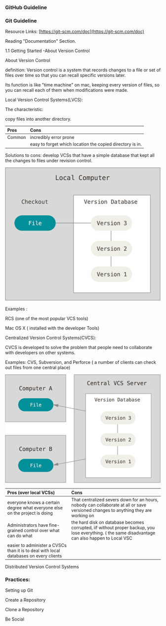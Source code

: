 ### GitHub Guideline

### Git Guideline

Resource Links:  [https://git-scm.com/doc](https://git-scm.com/doc)

Reading "Documentation" Section.

1.1  Getting Started -About Version Control

About Version Control

definition: Version control is a system that records changes to a file or set of files over time so that you can recall specific versions later.  

Its function is like "time machine" on mac, keeping every version of files, so you can recall each of them when modifications were made.

Local Version Control Systems\(LVCS\): 

The characteristic: 

copy files into another directory.

| Pros | Cons |
| :--- | :--- |
| Common | incredibly error prone |
|  | easy to forget which location the copied directory is in. |

Solutions to cons: develop VCSs that have a simple database that kept all the changes to files under revision control. 

![](/assets/local.png)

Examples :

RCS \(one of the most popular VCS tools\)

Mac OS X \( installed with the developer Tools\)

Centralized Version Control Systems\(CVCS\): 

CVCS is developed to solve the problem that people need to collaborate with developers on other systems. 

Examples: CVS, Subversion, and Perforce \( a number of clients can check out files from one central place\)

![](/assets/centralized.png)

| Pros \(over local VCSs\) | Cons |
| :--- | :--- |
| everyone knows a certain degree what everyone else on the project is doing | That centralized severs down for an hours, nobody can collaborate at all or save versioned changes to anything they are working on |
| Administrators have fine-grained control over what can do what | the hard disk on database becomes corrupted, iif without proper backup, you lose everything. \( the same disadvantage can also happen to Local VSC |
| easier to administer a CVSCs than it is to deal with local databases on every clients |  |



Distributed Version Control Systems



### Practices:

Setting up Git

Create a Repository

Clone a Repository

Be Social

